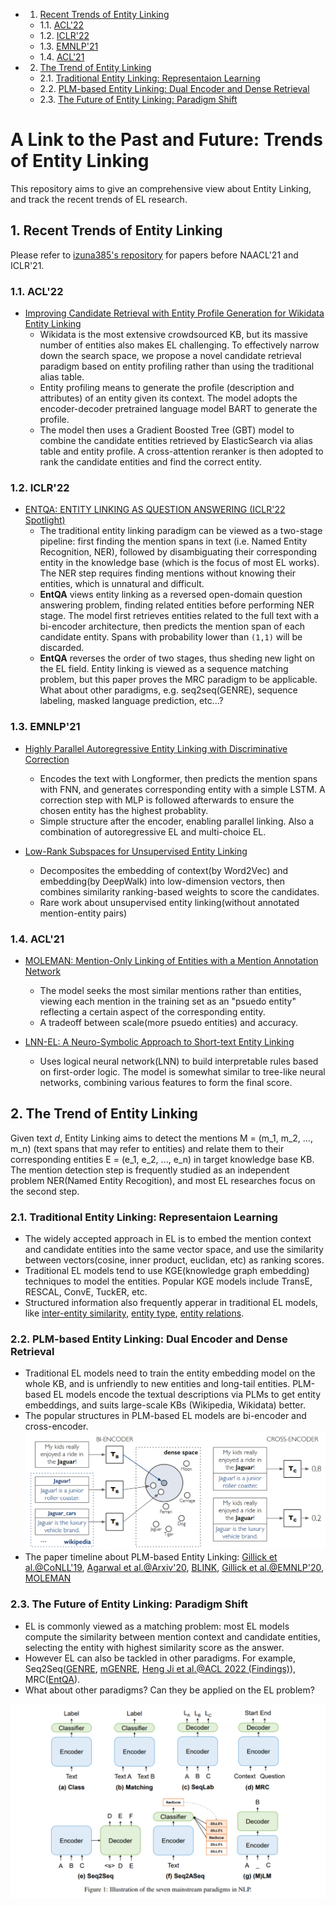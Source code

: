 <!-- vscode-markdown-toc -->
* 1. [Recent Trends of Entity Linking](#RecentTrendsofEntityLinking)
	* 1.1. [ACL'22](#ACL22)
	* 1.2. [ICLR'22](#ICLR22)
	* 1.3. [EMNLP'21](#EMNLP21)
	* 1.4. [ACL'21](#ACL21)
* 2. [The Trend of Entity Linking](#TheTrendofEntityLinking)
	* 2.1. [Traditional Entity Linking: Representaion Learning](#TraditionalEntityLinking:RepresentaionLearning)
	* 2.2. [PLM-based Entity Linking: Dual Encoder and Dense Retrieval](#PLM-basedEntityLinking:DualEncoderandDenseRetrieval)
	* 2.3. [The Future of Entity Linking: Paradigm Shift](#TheFutureofEntityLinking:ParadigmShift)

<!-- vscode-markdown-toc-config
	numbering=true
	autoSave=true
	/vscode-markdown-toc-config -->
<!-- /vscode-markdown-toc -->
# A Link to the Past and Future: Trends of Entity Linking
This repository aims to give an comprehensive view about Entity Linking, and track the recent trends of EL research.

##  1. <a name='RecentTrendsofEntityLinking'></a>Recent Trends of Entity Linking
Please refer to [izuna385's repository](https://github.com/izuna385/Entity-Linking-Recent-Trends) for papers before NAACL'21 and ICLR'21.

###  1.1. <a name='ACL22'></a>ACL'22
* [Improving Candidate Retrieval with Entity Profile Generation for Wikidata Entity Linking](https://arxiv.org/abs/2202.13404)
    - Wikidata is the most extensive crowdsourced KB, but its massive number of entities also makes EL challenging. To effectively narrow down the search space, we propose a novel candidate retrieval paradigm based on entity profiling rather than using the traditional alias table.
    - Entity profiling means to generate the profile (description and attributes) of an entity given its context. The model adopts the encoder-decoder pretrained language model BART to generate the profile.
    - The model then uses a Gradient Boosted Tree (GBT) model to combine the candidate entities retrieved by ElasticSearch via alias table and entity profile. A cross-attention reranker is then adopted to rank the candidate entities and find the correct entity.

###  1.2. <a name='ICLR22'></a>ICLR'22
* [ENTQA: ENTITY LINKING AS QUESTION ANSWERING (ICLR'22 Spotlight)](https://arxiv.org/abs/2110.02369)
    - The traditional entity linking paradigm can be viewed as a two-stage pipeline: first finding the mention spans in text (i.e. Named Entity Recognition, NER), followed by disambiguating their corresponding entity in the knowledge base (which is the focus of most EL works). The NER step requires finding mentions without knowing their entities, which is unnatural and difficult.
    - **EntQA** views entity linking as a reversed open-domain question answering problem, finding related entities before performing NER stage. The model first retrieves entities related to the full text with a bi-encoder architecture, then predicts the mention span of each candidate entity. Spans with probability lower than `(1,1)` will be discarded. 
    - **EntQA** reverses the order of two stages, thus sheding new light on the EL field. Entity linking is viewed as a sequence matching problem, but this paper proves the MRC paradigm to be applicable. What about other paradigms, e.g. seq2seq(GENRE), sequence labeling, masked language prediction, etc...?

###  1.3. <a name='EMNLP21'></a>EMNLP'21
* [Highly Parallel Autoregressive Entity Linking with Discriminative Correction](https://arxiv.org/abs/2109.03792)
    - Encodes the text with Longformer, then predicts the mention spans with FNN, and generates corresponding entity with a simple LSTM. A correction step with MLP is followed afterwards to ensure the chosen entity has the highest probablity.
    - Simple structure after the encoder, enabling parallel linking. Also a combination of autoregressive EL and multi-choice EL.

* [Low-Rank Subspaces for Unsupervised Entity Linking](https://arxiv.org/abs/2104.08737)
    - Decomposites the embedding of context(by Word2Vec) and embedding(by DeepWalk) into low-dimension vectors, then combines similarity ranking-based weights to score the candidates.
    - Rare work about unsupervised entity linking(without annotated mention-entity pairs)

###  1.4. <a name='ACL21'></a>ACL'21
* [MOLEMAN: Mention-Only Linking of Entities with a Mention Annotation Network](https://arxiv.org/abs/2106.07352)
    - The model seeks the most similar mentions rather than entities, viewing each mention in the training set as an "psuedo entity" reflecting a certain aspect of the corresponding entity.
    - A tradeoff between scale(more psuedo entities) and accuracy.

* [LNN-EL: A Neuro-Symbolic Approach to Short-text Entity Linking](https://arxiv.org/abs/2106.09795)
    - Uses logical neural network(LNN) to build interpretable rules based on first-order logic. The model is somewhat similar to tree-like neural networks, combining various features to form the final score.


##  2. <a name='TheTrendofEntityLinking'></a>The Trend of Entity Linking

Given text $d$, Entity Linking aims to detect the mentions M = (m_1, m_2, ..., m_n) (text spans that may refer to entities) and relate them to their corresponding entities E = (e_1, e_2, ..., e_n) in target knowledge base KB.
The mention detection step is frequently studied as an independent problem NER(Named Entity Recogition), and most EL researches focus on the second step.

###  2.1. <a name='TraditionalEntityLinking:RepresentaionLearning'></a>Traditional Entity Linking: Representaion Learning
* The widely accepted approach in EL is to embed the mention context and candidate entities into the same vector space, and use the similarity between vectors(cosine, inner product, euclidan, etc) as ranking scores.
* Traditional EL models tend to use KGE(knowledge graph embedding) techniques to model the entities. Popular KGE models include TransE, RESCAL, ConvE, TuckER, etc.
* Structured information also frequently apperar in traditional EL models, like [inter-entity similarity](https://aclanthology.org/D17-1284/), [entity type](https://ojs.aaai.org/index.php/AAAI/article/view/6380), [entity relations](https://arxiv.org/abs/1811.08603).

###  2.2. <a name='PLM-basedEntityLinking:DualEncoderandDenseRetrieval'></a>PLM-based Entity Linking: Dual Encoder and Dense Retrieval
* Traditional EL models need to train the entity embedding model on the whole KB, and is unfriendly to new entities and long-tail entities. PLM-based EL models encode the textual descriptions via PLMs to get entity embeddings, and suits large-scale KBs (Wikipedia, Wikidata) better.
* The popular structures in PLM-based EL models are bi-encoder and cross-encoder.
![bi-encoder and cross-encoder](./BLINK.png)
* The paper timeline about PLM-based Entity Linking: [Gillick et al.@CoNLL'19](https://arxiv.org/abs/1909.10506), [Agarwal et al.@Arxiv'20](https://arxiv.org/abs/2004.03555), [BLINK](https://arxiv.org/abs/1911.03814), [Gillick et al.@EMNLP'20](https://arxiv.org/abs/2011.02690), [MOLEMAN](https://arxiv.org/abs/2106.07352)

###  2.3. <a name='TheFutureofEntityLinking:ParadigmShift'></a>The Future of Entity Linking: Paradigm Shift
* EL is commonly viewed as a matching problem: most EL models compute the similarity between mention context and candidate entities, selecting the entity with highest similarity score as the answer.
* However EL can also be tackled in other paradigms. For example, Seq2Seq([GENRE](https://arxiv.org/abs/2010.00904), [mGENRE](https://arxiv.org/abs/2103.12528), [Heng Ji et al.@ACL 2022 (Findings)](https://arxiv.org/abs/2202.13404)), MRC([EntQA](https://arxiv.org/abs/2110.02369)).
* What about other paradigms? Can they be applied on the EL problem?

![NLP paradigms](./paradigms.png)